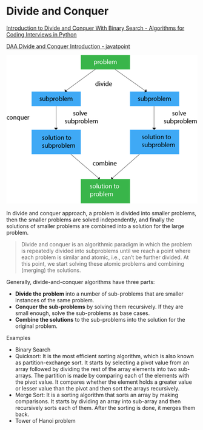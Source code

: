 # Divide and Conquer

[Introduction to Divide and Conquer With Binary Search - Algorithms for Coding Interviews in Python](https://www.educative.io/courses/algorithms-coding-interviews-python/YQVkrJGZw0p)

[DAA Divide and Conquer Introduction - javatpoint](https://www.javatpoint.com/divide-and-conquer-introduction)

![Divide%20and%20Conquer%2032431685f49e4580aea1cb1a41f417a7/Untitled.png](Divide%20and%20Conquer%2032431685f49e4580aea1cb1a41f417a7/Untitled.png)

In divide and conquer approach, a problem is divided into smaller problems, then the smaller problems are solved independently, and finally the solutions of smaller problems are combined into a solution for the large problem.

> Divide and conquer is an algorithmic paradigm in which the problem is repeatedly divided into subproblems until we reach a point where each problem is similar and atomic, i.e., can’t be further divided. At this point, we start solving these atomic problems and combining (merging) the solutions.
> 

Generally, divide-and-conquer algorithms have three parts:

- **Divide the problem** into a number of sub-problems that are smaller instances of the same problem.
- **Conquer the sub-problems** by solving them recursively. If they are small enough, solve the sub-problems as base cases.
- **Combine the solutions** to the sub-problems into the solution for the original problem.

Examples

- Binary Search
- Quicksort: It is the most efficient sorting algorithm, which is also known as partition-exchange sort. It starts by selecting a pivot value from an array followed by dividing the rest of the array elements into two sub-arrays. The partition is made by comparing each of the elements with the pivot value. It compares whether the element holds a greater value or lesser value than the pivot and then sort the arrays recursively.
- Merge Sort: It is a sorting algorithm that sorts an array by making comparisons. It starts by dividing an array into sub-array and then recursively sorts each of them. After the sorting is done, it merges them back.
- Tower of Hanoi problem